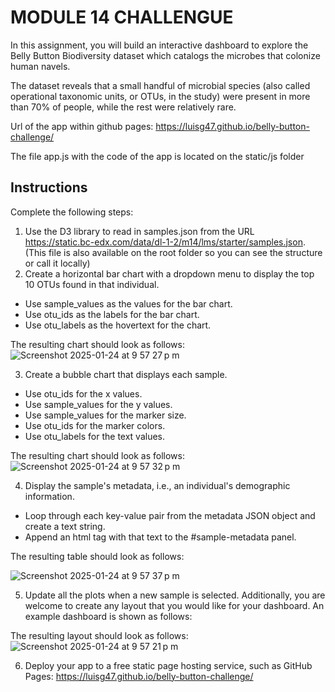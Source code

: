 # MODULE 14 CHALLENGUE 

In this assignment, you will build an interactive dashboard to explore the Belly Button Biodiversity dataset which catalogs the microbes that colonize human navels.

The dataset reveals that a small handful of microbial species (also called operational taxonomic units, or OTUs, in the study) were present in more than 70% of people, while the rest were relatively rare.

Url of the app within github pages: https://luisg47.github.io/belly-button-challenge/

The file app.js with the code of the app is located on the static/js folder 

## Instructions

Complete the following steps:

1. Use the D3 library to read in samples.json from the URL https://static.bc-edx.com/data/dl-1-2/m14/lms/starter/samples.json. (This file is also available on the root folder so you can see the structure or call it locally)
2. Create a horizontal bar chart with a dropdown menu to display the top 10 OTUs found in that individual.
+ Use sample_values as the values for the bar chart.
+ Use otu_ids as the labels for the bar chart.
+ Use otu_labels as the hovertext for the chart.

The resulting chart should look as follows:
![Screenshot 2025-01-24 at 9 57 27 p m](https://github.com/user-attachments/assets/874f2efc-315e-4a5e-a13c-a82fe8ff95f8)

3. Create a bubble chart that displays each sample.

+ Use otu_ids for the x values.
+ Use sample_values for the y values.
+ Use sample_values for the marker size.
+ Use otu_ids for the marker colors.
+ Use otu_labels for the text values.

The resulting chart should look as follows:
![Screenshot 2025-01-24 at 9 57 32 p m](https://github.com/user-attachments/assets/79b9f073-aaa0-40bf-8a5e-560b13bc6a2e)

4. Display the sample's metadata, i.e., an individual's demographic information.

+ Loop through each key-value pair from the metadata JSON object and create a text string.
+ Append an html tag with that text to the #sample-metadata panel.


The resulting table should look as follows:

![Screenshot 2025-01-24 at 9 57 37 p m](https://github.com/user-attachments/assets/4b75c750-c32d-49c3-8b93-938201752ced)

5. Update all the plots when a new sample is selected. Additionally, you are welcome to create any layout that you would like for your dashboard. An example dashboard is shown as follows:

The resulting layout should look as follows:
![Screenshot 2025-01-24 at 9 57 21 p m](https://github.com/user-attachments/assets/eb09f5cb-dbde-433f-b497-6c5bb1eddce0)





6. Deploy your app to a free static page hosting service, such as GitHub Pages: https://luisg47.github.io/belly-button-challenge/

